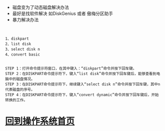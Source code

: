


+ 磁盘变为了动态磁盘解决办法
+ 最好是找软件解决 如DiskGenius 或者 傲梅分区助手
+ 暴力解决办法

```


1、diskpart
2、list disk
3、select disk n
4、convert basic


STEP 1：打开命令提示符窗口，在其中键入：“diskpart”命令并按下回车键。  
STEP 2：在DISKPART命令提示符下，键入“list disk”命令并按下回车键后，能够查看到电脑中的磁盘情况。 
STEP 3：在DISKPART命令提示符下，继续键入“select disk n”命令并按下回车键，其中n代表磁盘的序号。 
STEP 4：在DISKPART命令提示符下，键入“convert dynamic”命令并按下回车键后，开始转换的工作。

```

# [回到操作系统首页](./index.md)